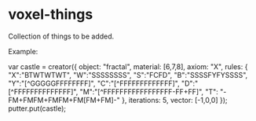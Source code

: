 voxel-things
============

Collection of things to be added.


Example:

var castle = creator({
    object: "fractal",
    material: [6,7,8],
    axiom: "X",
    rules: {
        "X":"BTWTWTWT",
        "W":"SSSSSSSS",
        "S":"FCFD",
        "B":"SSSSFYFYSSSS",
        "Y":"[^GGGGGFFFFFFFF]",
        "C":"[^FFFFFFFFFFFFF]",
        "D":"[^FFFFFFFFFFFFFF]",
        "M":"[^FFFFFFFFFFFFFFFFF-FF+FF]",
        "T": "-FM+FMFM+FMFM+FM[FM+FM]-"
    },
    iterations: 5,
    vector: [-1,0,0]
});
putter.put(castle);
